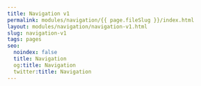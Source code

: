 ```yaml
---
title: Navigation v1
permalink: modules/navigation/{{ page.fileSlug }}/index.html
layout: modules/navigation/navigation-v1.html
slug: navigation-v1
tags: pages
seo:
  noindex: false
  title: Navigation
  og:title: Navigation
  twitter:title: Navigation
---
```



